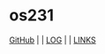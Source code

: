 ---
---
# os231

[GitHub](https://github.com/monsieurafa/os231/) | | [LOG](https://github.com/monsieurafa/os231/blob/main/TXT/mylog.txt) | | [LINKS](https://monsieurafa.github.io/os231/TXT/mylog.txt)

